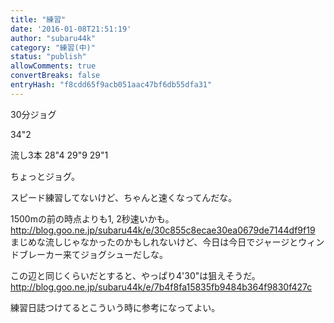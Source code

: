 ```yaml
---
title: "練習"
date: '2016-01-08T21:51:19'
author: "subaru44k"
category: "練習(中)"
status: "publish"
allowComments: true
convertBreaks: false
entryHash: "f8cdd65f9acb051aac47bf6db55dfa31"
---
```

30分ジョグ

34"2

流し3本
28"4
29"9
29"1

ちょっとジョグ。

スピード練習してないけど、ちゃんと速くなってんだな。

1500mの前の時点よりも1, 2秒速いかも。
<a href="http://blog.goo.ne.jp/subaru44k/e/30c855c8ecae30ea0679de7144df9f19">http://blog.goo.ne.jp/subaru44k/e/30c855c8ecae30ea0679de7144df9f19</a>
まじめな流しじゃなかったのかもしれないけど、今日は今日でジャージとウィンドブレーカー来てジョグシューだしな。

この辺と同じくらいだとすると、やっぱり4'30"は狙えそうだ。
<a href="http://blog.goo.ne.jp/subaru44k/e/7b4f8fa15835fb9484b364f9830f427c">http://blog.goo.ne.jp/subaru44k/e/7b4f8fa15835fb9484b364f9830f427c</a>

練習日誌つけてるとこういう時に参考になってよい。
